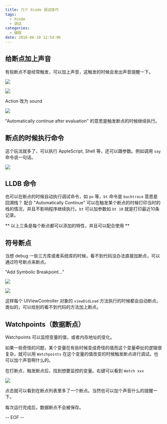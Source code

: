 ```yaml
---
title: 几个 Xcode 调试技巧
tags:
  - Xcode
  - 调试
categories:
  - 编程
date: 2016-06-10 12:54:06
---
```


## 给断点加上声音

有些断点不是经常触发，可以加上声音，这触发的时候会发出声音提醒一下。

![](https://www.bignerdranch.com/img/blog/2013/11/edit-breakpoint-menu.png)

![](https://www.bignerdranch.com/img/blog/2013/11/edit-breakpoint-window.png)


<!-- more -->

Action 改为 sound

![](https://www.bignerdranch.com/img/blog/2013/11/breakpoint-actions.png)

"Automatically continue after evaluation" 的意思是触发断点的时候继续执行。

## 断点的时候执行命令

这个玩法就多了，可以执行 AppleScript, Shell 等，还可以跟参数。例如调用 `say` 命令说一句话。

![](https://ws3.sinaimg.cn/large/74681984gw1f2ubn7j61kj20ci06y3z8.jpg)

## LLDB 命令

也可以在断点的时候自动执行调试命令，如 `po` 等，`bt` 命令是 `backtrace` 意思是回溯栈？
配合 "Automatically Continue" 可以在触发某个断点的时候打印当时的栈的情况，并且不影响程序继续执行。`bt` 可以加参数如 `bt 10` 就是打印最近10条记录。

** 以上三条是每个断点都可以添加的特性，并且可以配合使用 **

## 符号断点

当想 debug 一些三方库或者系统库的时候，看不到代码没办法直接加断点，可以通过符号断点来断点。

"Add Symbolic Breakpoint..."

![](https://www.bignerdranch.com/img/blog/2013/11/add-breakpoint-menu.png)


![](https://www.bignerdranch.com/img/blog/2013/11/UIViewController-viewDidLoad-symbolic-breakpoint.png)

这样每个 UIViewController 对象的 `viewDidLoad` 方法执行的时候都会自动断点。类似的，可以给别的看不到代码的方法加上断点。

## Watchpoints（数据断点）

Watchpoints 可以监控变量的值，或者内存地址的变化。

如果一些奇怪的问题，某个变量在有些时候变成奇怪的值而这个变量牵扯的逻辑很复杂，就可以用 `Watchpoints` 在这个变量的值改变的时候触发断点进行调试。也可以加个声音啊什么的。

在打断点，触发断点后，找到想要监控的变量。右键可以看到 `Watch xxx`

![](https://www.bignerdranch.com/img/blog/2013/11/set-watchpoint-menu.png)

点击就可以看到在断点列表里多了一个断点。当然也可以加个声音什么的提醒一下。

每次运行完成后，数据断点不会被保存。

-- EOF --

